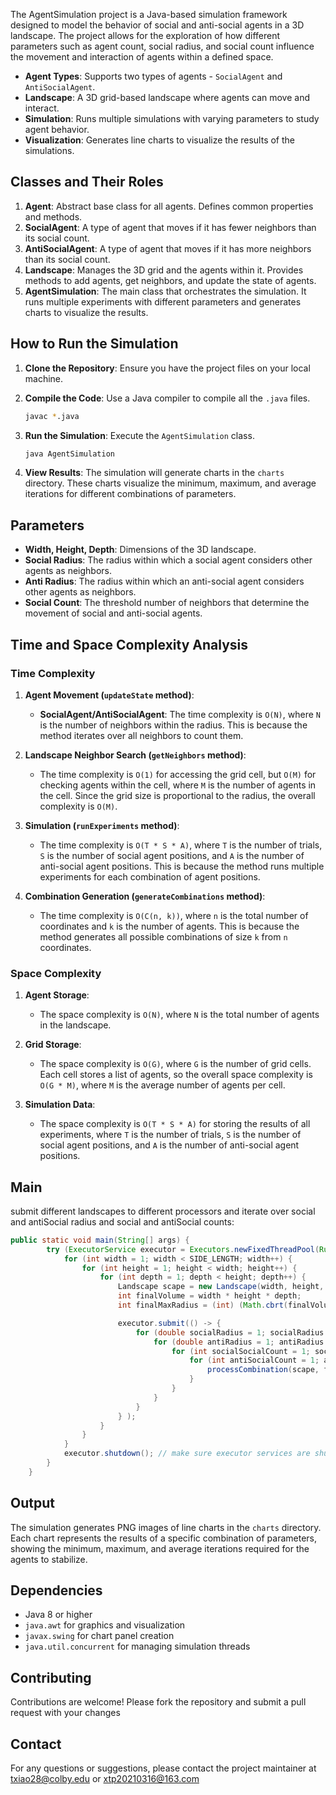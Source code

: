 The AgentSimulation project is a Java-based simulation framework designed to model the behavior of social and anti-social agents in a 3D landscape. The project allows for the exploration of how different parameters such as agent count, social radius, and social count influence the movement and interaction of agents within a defined space.

- **Agent Types**: Supports two types of agents - `SocialAgent` and `AntiSocialAgent`.
- **Landscape**: A 3D grid-based landscape where agents can move and interact.
- **Simulation**: Runs multiple simulations with varying parameters to study agent behavior.
- **Visualization**: Generates line charts to visualize the results of the simulations.

## Classes and Their Roles
1. **Agent**: Abstract base class for all agents. Defines common properties and methods.
2. **SocialAgent**: A type of agent that moves if it has fewer neighbors than its social count.
3. **AntiSocialAgent**: A type of agent that moves if it has more neighbors than its social count.
4. **Landscape**: Manages the 3D grid and the agents within it. Provides methods to add agents, get neighbors, and update the state of agents.
5. **AgentSimulation**: The main class that orchestrates the simulation. It runs multiple experiments with different parameters and generates charts to visualize the results.

## How to Run the Simulation
1. **Clone the Repository**: Ensure you have the project files on your local machine.
2. **Compile the Code**: Use a Java compiler to compile all the `.java` files.
   ```bash
   javac *.java
   ```

3. **Run the Simulation**: Execute the `AgentSimulation` class.
   ```bash
   java AgentSimulation
   ```

4. **View Results**: The simulation will generate charts in the `charts` directory. These charts visualize the minimum, maximum, and average iterations for different combinations of parameters.

## Parameters
- **Width, Height, Depth**: Dimensions of the 3D landscape.
- **Social Radius**: The radius within which a social agent considers other agents as neighbors.
- **Anti Radius**: The radius within which an anti-social agent considers other agents as neighbors.
- **Social Count**: The threshold number of neighbors that determine the movement of social and anti-social agents.

## Time and Space Complexity Analysis

### Time Complexity
1. **Agent Movement (`updateState` method)**:
   - **SocialAgent/AntiSocialAgent**: The time complexity is `O(N)`, where `N` is the number of neighbors within the radius. This is because the method iterates over all neighbors to count them.
   
2. **Landscape Neighbor Search (`getNeighbors` method)**:
   - The time complexity is `O(1)` for accessing the grid cell, but `O(M)` for checking agents within the cell, where `M` is the number of agents in the cell. Since the grid size is proportional to the radius, the overall complexity is `O(M)`.

3. **Simulation (`runExperiments` method)**:
   - The time complexity is `O(T * S * A)`, where `T` is the number of trials, `S` is the number of social agent positions, and `A` is the number of anti-social agent positions. This is because the method runs multiple experiments for each combination of agent positions.

4. **Combination Generation (`generateCombinations` method)**:
   - The time complexity is `O(C(n, k))`, where `n` is the total number of coordinates and `k` is the number of agents. This is because the method generates all possible combinations of size `k` from `n` coordinates.

### Space Complexity
1. **Agent Storage**:
   - The space complexity is `O(N)`, where `N` is the total number of agents in the landscape.

2. **Grid Storage**:
   - The space complexity is `O(G)`, where `G` is the number of grid cells. Each cell stores a list of agents, so the overall space complexity is `O(G * M)`, where `M` is the average number of agents per cell.

3. **Simulation Data**:
   - The space complexity is `O(T * S * A)` for storing the results of all experiments, where `T` is the number of trials, `S` is the number of social agent positions, and `A` is the number of anti-social agent positions.

## Main
submit different landscapes to different processors and iterate over social and antiSocial radius and social and antiSocial counts:
```java
public static void main(String[] args) {
        try (ExecutorService executor = Executors.newFixedThreadPool(Runtime.getRuntime().availableProcessors())) {
            for (int width = 1; width < SIDE_LENGTH; width++) {
                for (int height = 1; height < width; height++) {
                    for (int depth = 1; depth < height; depth++) {
                        Landscape scape = new Landscape(width, height, depth);
                        int finalVolume = width * height * depth;
                        int finalMaxRadius = (int) (Math.cbrt(finalVolume) / 2);

                        executor.submit(() -> {
                            for (double socialRadius = 1; socialRadius < finalMaxRadius; socialRadius += 0.25) {
                                for (double antiRadius = 1; antiRadius < finalMaxRadius; antiRadius += 0.25) {
                                    for (int socialSocialCount = 1; socialSocialCount < finalVolume; socialSocialCount++) {
                                        for (int antiSocialCount = 1; antiSocialCount < finalVolume; antiSocialCount++) {
                                            processCombination(scape, finalVolume, socialRadius, antiRadius, socialSocialCount, antiSocialCount);
                                        }
                                    }
                                }
                            }
                        } );
                    }
                }
            }
            executor.shutdown(); // make sure executor services are shut down, while try with resources statement automatically shuts down executor services
        }
    }

```


## Output
The simulation generates PNG images of line charts in the `charts` directory. Each chart represents the results of a specific combination of parameters, showing the minimum, maximum, and average iterations required for the agents to stabilize.

## Dependencies
- Java 8 or higher
- `java.awt` for graphics and visualization
- `javax.swing` for chart panel creation
- `java.util.concurrent` for managing simulation threads


## Contributing
Contributions are welcome! Please fork the repository and submit a pull request with your changes

## Contact
For any questions or suggestions, please contact the project maintainer at txiao28@colby.edu or xtp20210316@163.com
